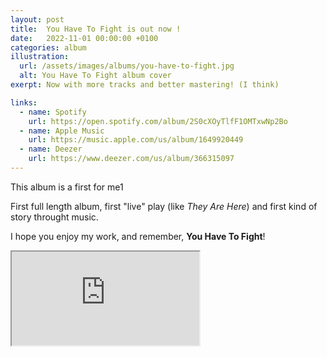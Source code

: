 ```yaml
---
layout: post
title:  You Have To Fight is out now !
date:   2022-11-01 00:00:00 +0100
categories: album
illustration: 
  url: /assets/images/albums/you-have-to-fight.jpg
  alt: You Have To Fight album cover
exerpt: Now with more tracks and better mastering! (I think)

links:
  - name: Spotify
    url: https://open.spotify.com/album/2S0cXOyTlfF1OMTxwNp2Bo
  - name: Apple Music
    url: https://music.apple.com/us/album/1649920449
  - name: Deezer
    url: https://www.deezer.com/us/album/366315097
---
```


This album is a first for me1

First full length album, first "live" play (like *They Are Here*) and first kind of story throught music.

I hope you enjoy my work, and remember, **You Have To Fight**!

<div class="player">
  <iframe src="https://bandcamp.com/EmbeddedPlayer/album=1537177831/size=large/bgcol=333333/linkcol=4ec5ec/artwork=none/transparent=true/" seamless=""><a href="https://mewsse.bandcamp.com/album/you-have-to-fight">You have to fight by Jeremy Barbe</a></iframe>
</div>